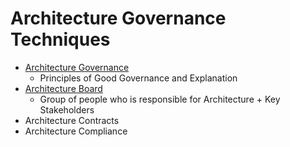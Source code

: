 # Architecture Governance Techniques
* [Architecture Governance](Arch-Governance-1-Architecture-Governance-Technique.md)
  - Principles of Good Governance and Explanation
* [Architecture Board](Arch-Governance-Architecture-Board.md)
  - Group of people who is responsible for Architecture + Key Stakeholders
* Architecture Contracts
* Architecture Compliance
